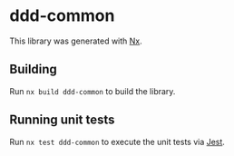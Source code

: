 # ddd-common

This library was generated with [Nx](https://nx.dev).

## Building

Run `nx build ddd-common` to build the library.

## Running unit tests

Run `nx test ddd-common` to execute the unit tests via [Jest](https://jestjs.io).
